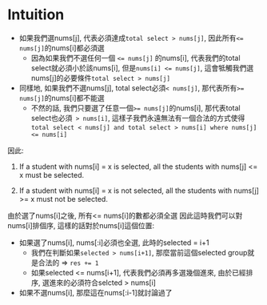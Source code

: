 # Intuition

- 如果我們選nums[j], 代表必須達成`total select > nums[j]`, 因此所有`<= nums[j]`的nums[i]都必須選
    - 因為如果我們不選任何一個 `<= nums[j]` 的nums[i], 代表我們的total select就必須小於該nums[i], 但是`nums[i] <= nums[j]`, 這會牴觸我們選nums[j]的必要條件`total select > nums[j]`
- 同樣地, 如果我們不選nums[j], total select必須`< nums[j]`, 那代表所有`>= nums[j]`的nums[i]都不能選
    - 不然的話, 我們只要選了任意一個`>= nums[j]`的nums[i], 那代表total select也必須` > nums[i]`, 這樣子我們永遠無法有一個合法的方式使得`total select < nums[j] and total select > nums[i] where nums[j] <= nums[i]`

因此:
1. If a student with nums[i] = x is selected, all the students with nums[j] <= x must be selected.

2. If a student with nums[i] = x is not selected, all the students with nums[j] >= x must not be selected.

由於選了nums[i]之後, 所有<= nums[i]的數都必須全選
因此這時我們可以對nums[i]排個序, 這樣的話對於nums[i]這個位置:

- 如果選了nums[i], nums[:i]必須也全選, 此時的selected = i+1
    - 我們在判斷如果`selected > nums[i+1]`, 那麼當前這個selected group就是合法的 => `res += 1`
    - 如果selected <= nums[i+1], 代表我們必須再多選幾個進來, 由於已經排序, 選進來的必須符合selcted > nums[i]
- 如果不選nums[i], 那麼這在nums[:i-1]就討論過了